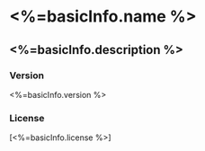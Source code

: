# <%=basicInfo.name %>
## <%=basicInfo.description %>
### Version
<%=basicInfo.version %>

### License
[<%=basicInfo.license %>]
